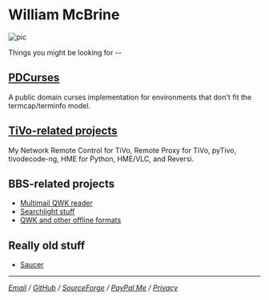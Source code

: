 William McBrine
===============

![pic]

Things you might be looking for --


[PDCurses]
----------

A public domain curses implementation for environments that don't fit
the termcap/terminfo model.


[TiVo-related projects]
-----------------------

My Network Remote Control for TiVo, Remote Proxy for TiVo, pyTivo,
tivodecode-ng, HME for Python, HME/VLC, and Reversi.


BBS-related projects
--------------------

* [Multimail QWK reader]
* [Searchlight stuff]
* [QWK and other offline formats]


Really old stuff
----------------

* [Saucer]


---

*[Email] / [GitHub] / [SourceForge] / [PayPal Me] / [Privacy]*

[pic]: https://s.gravatar.com/avatar/8f346585e5c2b436ad98d6317256bc38?s=300

[PDCurses]: https://pdcurses.org/
[TiVo-related projects]: tivo/
[Multimail QWK reader]: https://wmcbrine.com/MultiMail/
[Searchlight stuff]: sl/
[QWK and other offline formats]: mmail/specs/qwkspecs.md
[Saucer]: saucer/

[Email]: mailto:wmcbrine@gmail.com
[GitHub]: https://github.com/wmcbrine/
[SourceForge]: https://sourceforge.net/u/wmcbrine/
[PayPal Me]: https://paypal.me/wmcbrine
[Privacy]: privacy.md

